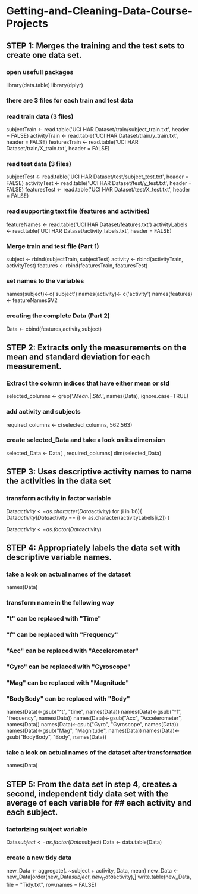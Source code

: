 # Getting-and-Cleaning-Data-Course-Projects 

## STEP 1: Merges the training and the test sets to create one data set.

### open usefull packages
library(data.table)
library(dplyr)

### there are 3 files for each train and test data

### read train data (3 files)
subjectTrain <- read.table('UCI HAR Dataset/train/subject_train.txt', header = FALSE)
activityTrain <- read.table('UCI HAR Dataset/train/y_train.txt', header = FALSE)
featuresTrain <- read.table('UCI HAR Dataset/train/X_train.txt', header = FALSE)

### read test data (3 files)
subjectTest <- read.table('UCI HAR Dataset/test/subject_test.txt', header = FALSE)
activityTest <- read.table('UCI HAR Dataset/test/y_test.txt', header = FALSE)
featuresTest <- read.table('UCI HAR Dataset/test/X_test.txt', header = FALSE)

### read supporting text file (features and activities)
featureNames <- read.table('UCI HAR Dataset/features.txt')
activityLabels <- read.table('UCI HAR Dataset/activity_labels.txt', header = FALSE)

### Merge train and test file (Part 1) 
subject <- rbind(subjectTrain, subjectTest)
activity <- rbind(activityTrain, activityTest)
features <- rbind(featuresTrain, featuresTest)

### set names to the variables
names(subject)<-c('subject')
names(activity)<- c('activity')
names(features)<- featureNames$V2

### creating the complete Data (Part 2)
Data <- cbind(features,activity,subject)

## STEP 2: Extracts only the measurements on the mean and standard deviation for each measurement.

### Extract the column indices that have either mean or std
selected_columns <- grep('.*Mean.*|.*Std.*', names(Data), ignore.case=TRUE)

### add activity and subjects
required_columns <- c(selected_columns, 562:563)

### create selected_Data and take a look on its dimension
selected_Data <- Data[ , required_columns]
dim(selected_Data)

## STEP 3: Uses descriptive activity names to name the activities in the data set

### transform activity in factor variable
Data$activity <- as.character(Data$activity)
for (i in 1:6){
                Data$activity[Data$activity == i] <- as.character(activityLabels[i,2])
                } 

Data$activity <- as.factor(Data$activity)

## STEP 4: Appropriately labels the data set with descriptive variable names.

### take a look on actual names of the dataset
names(Data)

### transform name in the following way
### "t" can be replaced with "Time"
### "f" can be replaced with "Frequency"
### "Acc" can be replaced with "Accelerometer"
### "Gyro" can be replaced with "Gyroscope"
### "Mag" can be replaced with "Magnitude"
### "BodyBody" can be replaced with "Body"

names(Data)<-gsub("^t", "time", names(Data))
names(Data)<-gsub("^f", "frequency", names(Data))
names(Data)<-gsub("Acc", "Accelerometer", names(Data))
names(Data)<-gsub("Gyro", "Gyroscope", names(Data))
names(Data)<-gsub("Mag", "Magnitude", names(Data))
names(Data)<-gsub("BodyBody", "Body", names(Data))

### take a look on actual names of the dataset after transformation
names(Data)

## STEP 5: From the data set in step 4, creates a second, independent tidy data set with the average of each variable for ## each activity and each subject.

### factorizing subject variable
Data$subject <- as.factor(Data$subject)
Data <- data.table(Data)

### create a new tidy data
new_Data <- aggregate(. ~subject + activity, Data, mean)
new_Data <- new_Data[order(new_Data$subject,new_Data$activity),]
write.table(new_Data, file = "Tidy.txt", row.names = FALSE)



